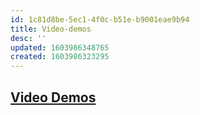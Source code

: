 ```yaml
---
id: 1c81d8be-5ec1-4f0c-b51e-b9001eae9b94
title: Video-demos
desc: ''
updated: 1603986348765
created: 1603986323295
---
```


## [Video Demos](https://www.platformdemos.com/s/)